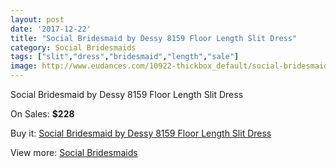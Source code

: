 ```yaml
---
layout: post
date: '2017-12-22'
title: "Social Bridesmaid by Dessy 8159 Floor Length Slit Dress"
category: Social Bridesmaids
tags: ["slit","dress","bridesmaid","length","sale"]
image: http://www.eudances.com/10922-thickbox_default/social-bridesmaid-by-dessy-8159-floor-length-slit-dress.jpg
---
```

Social Bridesmaid by Dessy 8159 Floor Length Slit Dress

On Sales: **$228**
<a href="https://www.eudances.com/en/social-bridesmaids/3489-social-bridesmaid-by-dessy-8159-floor-length-slit-dress.html"><amp-img layout="responsive" width="600" height="600" src="//www.eudances.com/10922-thickbox_default/social-bridesmaid-by-dessy-8159-floor-length-slit-dress.jpg" alt="Social Bridesmaid by Dessy 8159 Floor Length Slit Dress 0" /></a>
<a href="https://www.eudances.com/en/social-bridesmaids/3489-social-bridesmaid-by-dessy-8159-floor-length-slit-dress.html"><amp-img layout="responsive" width="600" height="600" src="//www.eudances.com/10925-thickbox_default/social-bridesmaid-by-dessy-8159-floor-length-slit-dress.jpg" alt="Social Bridesmaid by Dessy 8159 Floor Length Slit Dress 1" /></a>
<a href="https://www.eudances.com/en/social-bridesmaids/3489-social-bridesmaid-by-dessy-8159-floor-length-slit-dress.html"><amp-img layout="responsive" width="600" height="600" src="//www.eudances.com/10924-thickbox_default/social-bridesmaid-by-dessy-8159-floor-length-slit-dress.jpg" alt="Social Bridesmaid by Dessy 8159 Floor Length Slit Dress 2" /></a>
<a href="https://www.eudances.com/en/social-bridesmaids/3489-social-bridesmaid-by-dessy-8159-floor-length-slit-dress.html"><amp-img layout="responsive" width="600" height="600" src="//www.eudances.com/10923-thickbox_default/social-bridesmaid-by-dessy-8159-floor-length-slit-dress.jpg" alt="Social Bridesmaid by Dessy 8159 Floor Length Slit Dress 3" /></a>

Buy it: [Social Bridesmaid by Dessy 8159 Floor Length Slit Dress](https://www.eudances.com/en/social-bridesmaids/3489-social-bridesmaid-by-dessy-8159-floor-length-slit-dress.html "Social Bridesmaid by Dessy 8159 Floor Length Slit Dress")

View more: [Social Bridesmaids](https://www.eudances.com/en/66-Social-Bridesmaids "Social Bridesmaids")
